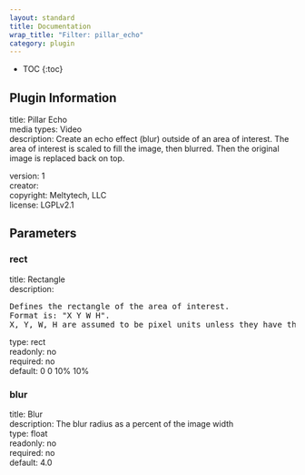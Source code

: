 ```yaml
---
layout: standard
title: Documentation
wrap_title: "Filter: pillar_echo"
category: plugin
---
```

* TOC
{:toc}

## Plugin Information

title: Pillar Echo  
media types:
Video  
description: Create an echo effect (blur) outside of an area of interest.
The area of interest is scaled to fill the image, then blurred. Then the original image is replaced back on top.
  
version: 1  
creator:   
copyright: Meltytech, LLC  
license: LGPLv2.1  

## Parameters

### rect

title: Rectangle    
description:
<pre>
Defines the rectangle of the area of interest.
Format is: "X Y W H".
X, Y, W, H are assumed to be pixel units unless they have the suffix '%'.
</pre>
type: rect  
readonly: no  
required: no  
default: 0 0 10% 10%  

### blur

title: Blur    
description:
The blur radius as a percent of the image width  
type: float  
readonly: no  
required: no  
default: 4.0  


